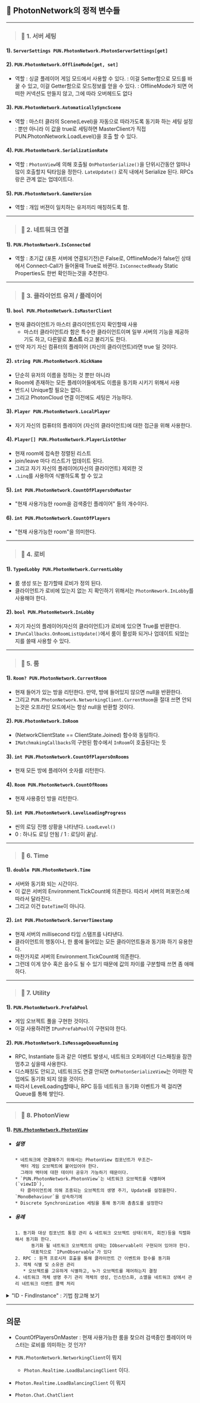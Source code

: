 
## 🔄 PhotonNetwork의 정적 변수들

---
> ### 📄   1. 서버 세팅

#### 1). `ServerSettings PUN.PhotonNetwork.PhotonServerSettings[get]`
#### 2). `PUN.PhotonNetwork.OfflineMode[get, set]`

* 역할 
    :   싱글 플레이어 게임 모드에서 사용할 수 있다.
    :   이걸 Setter함으로 모드를 바꿀 수 있고, 이걸 Getter함으로 모드정보를 얻을 수 있다.
    :   OfflineMode가 되면 어떠한 커넥션도 만들지 않고, 그에 따라 오버헤드도 없다

#### 3). `PUN.PhotonNetwork.AutomaticallySyncScene`

* 역할 
    :   마스터 클라의 Scene(Level)을 자동으로 따라가도록 동기화 하는 세팅 설정
    :   뿐만 아니라 이 값을 true로 세팅하면 MasterClient가 직접 
        PUN.PhotonNetwork.LoadLevel()을 호출 할 수 있다.

#### 4). `PUN.PhotonNetwork.SerializationRate`

* 역할 
    :   `PhotonView`에 의해 호출될 `OnPhotonSerialize()`을 
        단위시간동안 얼마나 많이 호출할지 틱타임을 정한다.
        `LateUpdate()` 로직 내에서 Serialize 된다.
        RPCs 랑은 관계 없는 업데이트다.


#### 5). `PUN.PhotonNetwork.GameVersion`

* 역할
    : 개임 버젼이 일치하는 유저끼리 매칭하도록 함.

---
> ### 📄   2. 네트워크 연결

#### 1). `PUN.PhotonNetwork.IsConnected`

* 역할 
    : 초기값 (포톤 서버에 연결되기전)은 False로,
    OfflineMode가 false인 상태에서 Connect-Call가 들어올때 True로 바뀐다.
    `IsConnectedReady` Static Properties도 한번 확인하는것을 추천한다.

---
> ### 📄   3. 클라이언트 유저 / 플레이어

#### 1). `bool PUN.PhotonNetwork.IsMasterClient`

* 현재 클라이언트가 마스터 클라이언트인지 확인할때 사용
  * 마스터 클라이언트라 함은 특수한 클라이언트이며 
  일부 서버의 기능을 제공하기도 하고, 다른말로 **호스트** 라고 불리기도 한다.
* 만약 자기 자신 컴퓨터의 플레이어 (자신의 클라이언트)라면 true 일 것이다.

#### 2). `string PUN.PhotonNetwork.NickName`

* 단순히 유저의 이름을 정하는 것 뿐만 아니라
* Room에 존재하는 모든 플레이어들에게도 이름을 동기화 시키기 위해서 사용
* 반드시 Unique할 필요는 없다.
* 그리고 PhotonCloud 연결 이전에도 세팅은 가능하다.

#### 3). `Player PUN.PhotonNetwork.LocalPlayer`

* 자기 자신의 컴퓨터의 플레이어 (자신의 클라이언트)에 대한 접근을 위해 사용한다.

#### 4). `Player[] PUN.PhotonNetwork.PlayerListOther`

* 현재 room에 접속한 정렬된 리스트
* join/leave 마다 리스트가 업데이트 된다.
* 그리고 자기 자신의 플레이어(자신의 클라이언트) 제외한 것
* `.Linq`를 사용하여 식별하도록 할 수 있고

#### 5). `int PUN.PhotonNetwork.CountOfPlayersOnMaster`

* "현재 사용가능한 room을 검색중인 플레이어" 들의 개수이다.

#### 6). `int PUN.PhotonNetwork.CountOfPlayers`

* "현재 사용가능한 room"을 의미한다.

---

> ### 📄   4. 로비

#### 1). `TypedLobby PUN.PhotonNetwork.CurrentLobby`

* 룸 생성 또는 참가할때 로비가 정의 된다.
* 클라이언트가 로비에 있는지 없는 지 확인하기 위해서는 `PhotonNework.InLobby`를 사용해야 한다.

#### 2). `bool PUN.PhotonNetwork.InLobby`
* 자기 자신의 플레이어(자신의 클라이언트)가 로비에 있으면 True를 반환한다.
* `IPunCallbacks.OnRoomListUpdate()`에서 룸이 활성화 되거나 업데이트 되었는지를 쓸때 사용할 수 있다.

---
> ### 📄   5. 룸

#### 1). `Room? PUN.PhotonNetwork.CurrentRoom`

* 현재 들어가 있는 방을 리턴한다. 만약, 방에 들어있지 않으면 null을 반환한다.
* 그리고 `PUN.PhotonNetwork.NetworkingClient.CurrentRoom`을 절대 쓰면 안되는것은 
오프라인 모드에서는 항상 null을 반환할 것이다.

#### 2). `PUN.PhotonNetwork.InRoom`

* (NetworkClientState == ClientState.Joined) 함수와 동일하다.
* `IMatchmakingCallbacks`의 구현된 함수에서 `InRoom`이 호출된다는 듯

#### 3). `int PUN.PhotonNetwork.CountOfPlayersOnRooms`

* 현재 모든 방에 플레아어 숫자를 리턴한다.

#### 4). `Room PUN.PhotonNetwork.CountOfRooms`

* 현재 사용중인 방을 리턴한다.

#### 5). `int PUN.PhotonNetwork.LevelLoadingProgress`

* 씬의 로딩 진행 상황을 나타낸다. `LoadLevel()`
* 0 : 하나도 로딩 안됨 / 1 : 로딩이 끝남.

---
> ### 📄   6. Time

#### 1). `double PUN.PhotonNetwork.Time`

* 서버와 동기화 되는 시간이다.
* 이 값은 서버의 Environment.TickCount에 의존한다. 따라서 서버의 퍼포먼스에 따라서 달라진다.
* 그리고 이건 `DateTime`이 아니다.

#### 2). `int PUN.PhotonNetwork.ServerTimestamp`

* 현재 서버의 millisecond 타임 스탬프를 나타낸다.
* 클라이언트의 행동이나, 한 룸에 들어있는 모든 클라이언트들과 동기화 하기 유용한다.
* 마찬가지로 서버의 Environment.TickCount에 의존한다. 
* 그런데 이게 양수 혹은 음수도 될 수 있기 때문에 값의 차이를 구분할때 쓰면 좀 애매하다.

---
> ### 📄   7. Utility

#### 1). `PUN.PhotonNetwork.PrefabPool`

* 게임 오브젝트 풀을 구현한 것이다.
* 이걸 사용하려면 `IPunPrefabPool`이 구현되야 한다.

#### 2). `PUN.PhotonNetwork.IsMessageQueueRunning`

* RPC, Instantiate 등과 같은 이벤트 발생시,
네트워크 오퍼레이션 디스패칭을 잠깐 멈추고 싶을때 사용한다.
* 디스패칭도 안되고, 네트워크도 연결 안되면 `OnPhotonSerializeView`는 어떠한 작업에도 동기화 되지 않을 것이다.
* 따라서 LevelLoading할때나, RPC 등등 네트워크 동기화 이벤트가 렉 걸리면 Queue를 통해 쌓인다.

---
> ### 📄   8. PhotonView

#### 1). [`PUN.PhotonNetwork.PhotonView`](https://doc-api.photonengine.com/en/pun/current/class_photon_1_1_pun_1_1_photon_view.html)

* ##### 설명
  ```
  * 네트워크에 연결해주기 위해서는 PhotonView 컴포넌트가 무조건~ 
    액터 게임 오브젝트에 붙어있어야 한다. 
    그래야 액터에 대한 데이터 공유가 가능하기 때문이다.
  * `PUN.PhotonNetwork.PhotonView`는 네트워크 오브젝트를 식별하며(`viewID`), 
    타 클라이언트에 의해 조종되는 오브젝트의 생명 주기, Update를 설정을한다. `MonoBehaviour`을 상속하기에
  * Discrete Synchronization 세팅을 통해 동기화 촘촘도를 설정한다
  ```
* ##### 용례 
  ```
  1. 동기화 대상 컴포넌트 통함 관리 & 네트워크 오브젝트 상태(위치, 회전)등을 직렬화 해서 동기화 한다.
        동기화 될 네트워크 오브젝트의 상태는 IObservable이 구현되어 있어야 한다.
        대표적으로 `IPunObservable`가 있다 
  2. RPC : 원격 프로시저 호출을 통해 클라이언트 간 이벤트와 함수를 동기화
  3. 객체 식별 및 소유권 관리 
     * 오브젝트를 고유하게 식별하고, 누가 오브젝트를 제어하는지 결정
  4. 네트워크 객체 생명 주기 관리 객체의 생성, 인스턴스화, 소멸을 네트워크 상에서 관리 네트워크 이벤트 콜백 처리
  ```

<details>
    <summary> "ID - FindInstance" : 기법 참고해 보기 </summary>

```cs
public class GlobalManager : Singleton<Manager> {
    private static NonAllocDictionary<int, IdentifiableMonoBehaviour> idObjectList;

    public static bool TryLocalClean(IdentifiableMonoBehaviour idObject) {
        idObject.IsRemovedFromLocalObjectList = true;
        return idObjectList.Remove(idObject.ViewID);
    }

    public static IdentifiableMonoBehaviour GetObject(int viewID) {
        IdentifiableMonoBehaviour result = null;
        idObjectList.TryGetValue(viewID, out resutl);
        return result;
    }

    public static void RegisterObject(IdentifiableMonoBehaviour idObject) {
        if(!Application.isPlaying) {
            idObjectList = new NonAllocDictionary<int, IdentifiableMonoBehaviour>();
            return;
        }

        if(idObject.ViewID != 0) {
            IdentifiableMonoBehaviour pushedObject = null;
            if(idObjectList.TryGetValue(idObject.ViewID, out pushedObject)) {
                return;
            }
            idObjectList.Add(idObject.ViewID, idObject);
            idObject.IsRemovedFromLocalObjectList = false;
        }
    }
}

public class IdentifiableMonoBehaviour : MonoBehaviour {
    
    [NoSerialized]
    private int viewItField = 0;
    
    // 네트워크 게임 오브젝트를 식별하는데, per room 방마다 식별한다.
    // 그리고 이 값은 : "1 : 플레이어 ID", "2 : 씬 ID " 다양한게 된다.
    public int ViewID {
        get {return this.viewIdField;}
        set {
            // 이미 ID가 할당 되었으므로 재 초기화 막자
            if(value != 0 && this.viewIdField != 0) {
                Debug.LogWarning(...); return;
            }
            // ViewID = 0을 선언한 것은 일명 이 GameObject를 삭제하는 것과 같다.
            // OnDestroy() 할때 실행되는 것 과 같다.
            if(value == 0 && this.viewIdField != 0) {
                GlobalManager.TryLocalClean(this); //
            }
            this.viewIdField = value;
            if(value != 0) {GlobalManager.RegisterObject(this);}
        }
    }

    protected internal void Awake() {
        if(this.ViewID != 0) {return;} // 이미 초기화 되었으면 재 초기화 막기
        if(this.sceneViewID != 0) {
            this.ViewID = this.sceneViewID;
        }
    }
}
```
</details>

---

## 의문

* CountOfPlayersOnMaster : 현재 사용가능한 룸을 찾으러 검색중인 플레이어
마스터는 로비를 의미하는 것 인가?

* `PUN.PhotonNetwork.NetworkingClient`이 뭐지
  * `Photon.Realtime.LoadBalancingClient` 이다.
* `Photon.Realtime.LoadBalancingClient` 이 뭐지
* `Photon.Chat.ChatClient`